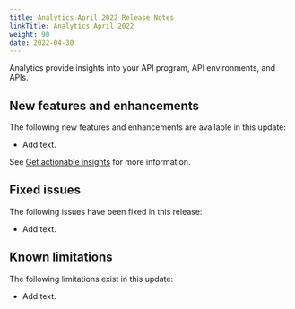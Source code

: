 ```yaml
---
title: Analytics April 2022 Release Notes
linkTitle: Analytics April 2022
weight: 90
date: 2022-04-30
---
```


Analytics provide insights into your API program, API environments, and APIs.

## New features and enhancements

The following new features and enhancements are available in this update:

* Add text.

See [Get actionable insights](/docs/get_actionable_insights) for more information.

## Fixed issues

The following issues have been fixed in this release:

* Add text.

## Known limitations

The following limitations exist in this update:

* Add text.
